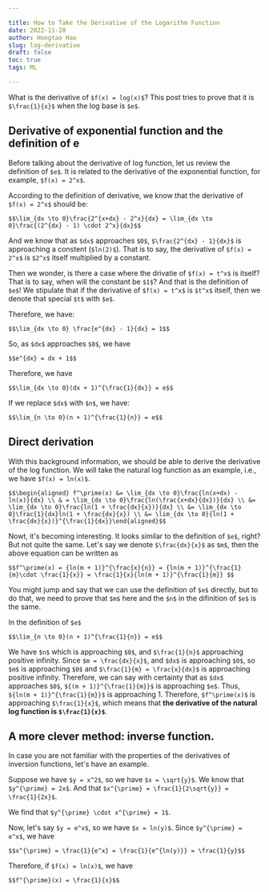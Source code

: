 ```yaml
---

title: How to Take the Derivative of the Logarithm Function
date: 2022-11-28
author: Hongtao Hao
slug: log-derivative
draft: false
toc: true
tags: ML

---
```


What is the derivative of `$f(x) = log(x)$`? This post tries to prove that it is `$\frac{1}{x}$` when the log base is `$e$`.

## Derivative of exponential function and the definition of e

Before talking about the derivative of log function, let us review the definition of `$e$`. It is related to the derivative of the exponential function, for example, `$f(x) = 2^x$`.

According to the definition of derivative, we know that the derivative of `$f(x) = 2^x$` should be:

`$$\lim_{dx \to 0}\frac{2^{x+dx} - 2^x}{dx} = \lim_{dx \to 0}\frac{(2^{dx} - 1) \cdot 2^x}{dx}$$`

And we know that as `$dx$` approaches `$0$`, `$\frac{2^{dx} - 1}{dx}$` is approaching a constent (`$ln(2)$`). That is to say, the derivative of `$f(x) = 2^x$` is `$2^x$` itself multiplied by a constant. 

Then we wonder, is there a case where the drivatie of `$f(x) = t^x$` is itself? That is to say, when will the constant be `$1$`? And that is the definition of `$e$`! We stipulate that if the derivative of `$f(x) = t^x$` is `$t^x$` itself, then we denote that special `$t$` with `$e$`.

Therefore, we have:

`$$\lim_{dx \to 0} \frac{e^{dx} - 1}{dx} = 1$$`

So, as `$dx$` approaches `$0$`, we have

`$$e^{dx} = dx + 1$$`

Therefore, we have 

`$$\lim_{dx \to 0}(dx + 1)^{\frac{1}{dx}} = e$$`

If we replace `$dx$` with `$n$`, we have:

`$$\lim_{n \to 0}(n + 1)^{\frac{1}{n}} = e$$`

## Direct derivation

With this background information, we should be able to derive the derivative of the log function. We will take the natural log function as an example, i.e., we have `$f(x) = ln(x)$`.

`$$\begin{aligned} f^\prime(x) &= \lim_{dx \to 0}\frac{ln(x+dx) - ln(x)}{dx} \\ & = \lim_{dx \to 0}\frac{ln(\frac{x+dx}{dx})}{dx} \\ &= \lim_{dx \to 0}\frac{ln(1 + \frac{dx}{x})}{dx} \\ &= \lim_{dx \to 0}\frac{1}{dx}ln(1 + \frac{dx}{x}) \\ &= \lim_{dx \to 0}{ln(1 + \frac{dx}{x})}^{\frac{1}{dx}}\end{aligned}$$`

Nowt, it's becoming interesting. It looks similar to the definition of `$e$`, right? But not quite the same. Let's say we denote `$\frac{dx}{x}$` as `$m$`, then the above equation can be written as

`$$f^\prime(x) = {ln(m + 1)}^{\frac{x}{n}} = {ln(m + 1)}^{\frac{1}{m}\cdot \frac{1}{x}} = \frac{1}{x}{ln(m + 1)}^{\frac{1}{m}} $$`

You might jump and say that we can use the definition of `$e$` directly, but to do that, we need to prove that `$m$` here and the `$n$` in the difinition of `$e$` is the same. 

In the definition of `$e$`

`$$\lim_{n \to 0}(n + 1)^{\frac{1}{n}} = e$$`

We have `$n$` which is approaching `$0$`, and `$\frac{1}{n}$` approaching positive infinity. Since `$m = \frac{dx}{x}$`, and `$dx$` is approaching `$0$`, so `$m$` is approaching `$0$` and `$\frac{1}{m} = \frac{x}{dx}$` is approaching positive infinity. Therefore, we can say with certainty that as `$dx$` approaches `$0$`, `${(m + 1)}^{\frac{1}{m}}$` is approaching `$e$`. Thus, `${ln(m + 1)}^{\frac{1}{m}}$` is approaching 1. Therefore, `$f^\prime(x)$` is approaching `$\frac{1}{x}$`, which means that **the derivative of the natural log function is `$\frac{1}{x}$`**.

## A more clever method: inverse function. 

In case you are not familiar with the properties of the derivatives of inversion functions, let's have an example. 

Suppose we have `$y = x^2$`, so we have `$x = \sqrt{y}$`. We know that `$y^{\prime} = 2x$`. And that `$x^{\prime} = \frac{1}{2\sqrt{y}} = \frac{1}{2x}$`. 

We find that `$y^{\prime} \cdot x^{\prime} = 1$`.

Now, let's say `$y = e^x$`, so we have `$x = ln(y)$`. Since `$y^{\prime} = e^x$`, we have 

`$$x^{\prime} = \frac{1}{e^x} = \frac{1}{e^{ln(y)}} = \frac{1}{y}$$`

Therefore, if `$f(x) = ln(x)$`, we have 

`$$f^{\prime}(x) = \frac{1}{x}$$`
